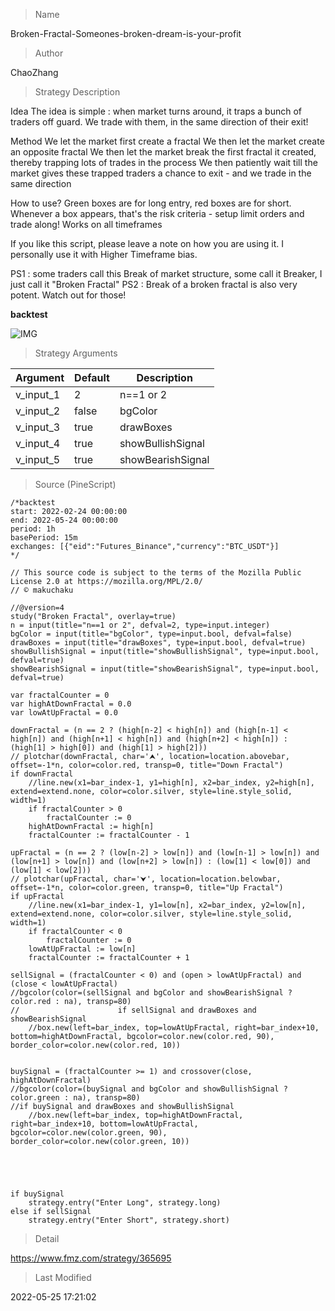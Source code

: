 
> Name

Broken-Fractal-Someones-broken-dream-is-your-profit

> Author

ChaoZhang

> Strategy Description

Idea
The idea is simple : when market turns around, it traps a bunch of traders off guard. We trade with them, in the same direction of their exit!

Method
We let the market first create a fractal
We then let the market create an opposite fractal
We then let the market break the first fractal it created, thereby trapping lots of trades in the process
We then patiently wait till the market gives these trapped traders a chance to exit - and we trade in the same direction

How to use?
Green boxes are for long entry, red boxes are for short.
Whenever a box appears, that's the risk criteria - setup limit orders and trade along!
Works on all timeframes

If you like this script, please leave a note on how you are using it.
I personally use it with Higher Timeframe bias.

PS1 : some traders call this Break of market structure, some call it Breaker, I just call it "Broken Fractal"
PS2 : Break of a broken fractal is also very potent. Watch out for those!

**backtest**


 ![IMG](https://www.fmz.com/upload/asset/13522764fc0126952eb.png) 

> Strategy Arguments



|Argument|Default|Description|
|----|----|----|
|v_input_1|2|n==1 or 2|
|v_input_2|false|bgColor|
|v_input_3|true|drawBoxes|
|v_input_4|true|showBullishSignal|
|v_input_5|true|showBearishSignal|


> Source (PineScript)

``` pinescript
/*backtest
start: 2022-02-24 00:00:00
end: 2022-05-24 00:00:00
period: 1h
basePeriod: 15m
exchanges: [{"eid":"Futures_Binance","currency":"BTC_USDT"}]
*/

// This source code is subject to the terms of the Mozilla Public License 2.0 at https://mozilla.org/MPL/2.0/
// © makuchaku

//@version=4
study("Broken Fractal", overlay=true)
n = input(title="n==1 or 2", defval=2, type=input.integer)
bgColor = input(title="bgColor", type=input.bool, defval=false)
drawBoxes = input(title="drawBoxes", type=input.bool, defval=true)
showBullishSignal = input(title="showBullishSignal", type=input.bool, defval=true)
showBearishSignal = input(title="showBearishSignal", type=input.bool, defval=true)

var fractalCounter = 0
var highAtDownFractal = 0.0
var lowAtUpFractal = 0.0

downFractal = (n == 2 ? (high[n-2] < high[n]) and (high[n-1] < high[n]) and (high[n+1] < high[n]) and (high[n+2] < high[n]) : (high[1] > high[0]) and (high[1] > high[2]))
// plotchar(downFractal, char='⮝', location=location.abovebar, offset=-1*n, color=color.red, transp=0, title="Down Fractal") 
if downFractal
    //line.new(x1=bar_index-1, y1=high[n], x2=bar_index, y2=high[n], extend=extend.none, color=color.silver, style=line.style_solid, width=1)
    if fractalCounter > 0
        fractalCounter := 0
    highAtDownFractal := high[n]
    fractalCounter := fractalCounter - 1

upFractal = (n == 2 ? (low[n-2] > low[n]) and (low[n-1] > low[n]) and (low[n+1] > low[n]) and (low[n+2] > low[n]) : (low[1] < low[0]) and (low[1] < low[2]))
// plotchar(upFractal, char='⮟', location=location.belowbar, offset=-1*n, color=color.green, transp=0, title="Up Fractal")
if upFractal
    //line.new(x1=bar_index-1, y1=low[n], x2=bar_index, y2=low[n], extend=extend.none, color=color.silver, style=line.style_solid, width=1)
    if fractalCounter < 0
        fractalCounter := 0
    lowAtUpFractal := low[n]
    fractalCounter := fractalCounter + 1

sellSignal = (fractalCounter < 0) and (open > lowAtUpFractal) and (close < lowAtUpFractal)
//bgcolor(color=(sellSignal and bgColor and showBearishSignal ? color.red : na), transp=80)
//                      if sellSignal and drawBoxes and showBearishSignal
    //box.new(left=bar_index, top=lowAtUpFractal, right=bar_index+10, bottom=highAtDownFractal, bgcolor=color.new(color.red, 90), border_color=color.new(color.red, 10))


buySignal = (fractalCounter >= 1) and crossover(close, highAtDownFractal)
//bgcolor(color=(buySignal and bgColor and showBullishSignal ? color.green : na), transp=80)
//if buySignal and drawBoxes and showBullishSignal
    //box.new(left=bar_index, top=highAtDownFractal, right=bar_index+10, bottom=lowAtUpFractal, bgcolor=color.new(color.green, 90), border_color=color.new(color.green, 10))





if buySignal
    strategy.entry("Enter Long", strategy.long)
else if sellSignal
    strategy.entry("Enter Short", strategy.short)
```

> Detail

https://www.fmz.com/strategy/365695

> Last Modified

2022-05-25 17:21:02
